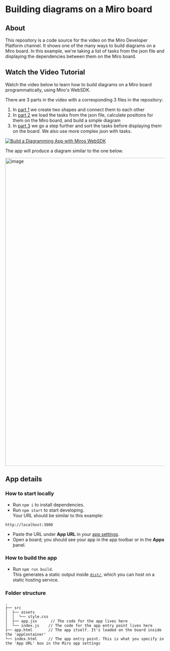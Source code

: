 # Building diagrams on a Miro board

## About

This repository is a code source for the video on the Miro Developer Platform channel. It shows one of the many ways to build diagrams on a Miro board.
In this example, we're taking a list of tasks from the json file and displaying the dependencies between them on the Miro board.

## Watch the Video Tutorial

Watch the video below to learn how to build diagrams on a Miro board programmatically, using Miro's WebSDK.

There are 3 parts in the video with a corresponding 3 files in the repository:

1. In [part 1](https://github.com/simpikkle/diagramming-app/blob/main/src/part1.jsx) we create two shapes and connect them to each other
2. In [part 2](https://github.com/simpikkle/diagramming-app/blob/main/src/part2.jsx) we load the tasks from the json file, calculate positions for them on the Miro board, and build a simple diagram
3. In [part 3](https://github.com/simpikkle/diagramming-app/blob/main/src/part3.jsx) we go a step further and sort the tasks before displaying them on the board. We also use more complex json with tasks.

[![Build a Diagramming App with Miros WebSDK](https://img.youtube.com/vi/hBLbEVIJL6Y/0.jpg)](https://youtu.be/hBLbEVIJL6Y)

The app will produce a diagram similar to the one below.

<img width="972" alt="image" src="https://github.com/simpikkle/diagramming-app/assets/17803164/a3d68908-77f1-4406-b954-c158a9372df6">

## App details

### How to start locally

- Run `npm i` to install dependencies.
- Run `npm start` to start developing. \
  Your URL should be similar to this example:

```
http://localhost:3000
```

- Paste the URL under **App URL** in your
  [app settings](https://developers.miro.com/docs/build-your-first-hello-world-app#step-3-configure-your-app-in-miro).
- Open a board; you should see your app in the app toolbar or in the **Apps**
  panel.

### How to build the app

- Run `npm run build`. \
  This generates a static output inside [`dist/`](./dist), which you can host on a static hosting
  service.

### Folder structure

<!-- The following tree structure is just an example -->

```
.
├── src
│  ├── assets
│  │  └── style.css
│  ├── app.jsx      // The code for the app lives here
│  └── index.js    // The code for the app entry point lives here
├── app.html       // The app itself. It's loaded on the board inside the 'appContainer'
└── index.html     // The app entry point. This is what you specify in the 'App URL' box in the Miro app settings
```
